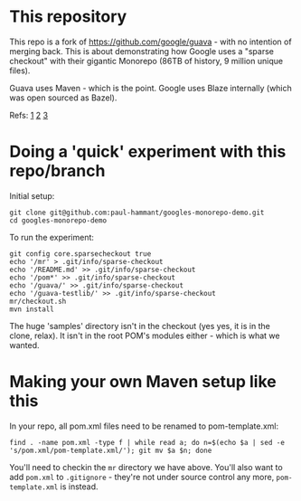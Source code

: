 # This repository

This repo is a fork of https://github.com/google/guava - with no intention of
merging back. This is about demonstrating how Google uses a "sparse checkout"
with their gigantic Monorepo (86TB of history, 9 million unique files).

Guava uses Maven - which is the point. Google uses Blaze internally (which was
open sourced as Bazel).

Refs:
[1](https://trunkbaseddevelopment.com/monorepos/)
[2](http://paulhammant.com/2014/01/06/googlers-subset-their-trunk/)
[3](http://paulhammant.com/2015/05/20/turning-bazel-back-into-blaze-for-monorepo-nirvana/)

# Doing a 'quick' experiment with this repo/branch

Initial setup:

```
git clone git@github.com:paul-hammant/googles-monorepo-demo.git
cd googles-monorepo-demo
```

To run the experiment:

```
git config core.sparsecheckout true
echo '/mr' > .git/info/sparse-checkout
echo '/README.md' >> .git/info/sparse-checkout
echo '/pom*' >> .git/info/sparse-checkout
echo '/guava/' >> .git/info/sparse-checkout
echo '/guava-testlib/' >> .git/info/sparse-checkout
mr/checkout.sh
mvn install
```

The huge 'samples' directory isn't in the checkout (yes yes, it is in the
clone, relax). It isn't in the root POM's modules either - which is what we
wanted.

# Making your own Maven setup like this

In your repo, all pom.xml files need to be renamed to pom-template.xml:

```
find . -name pom.xml -type f | while read a; do n=$(echo $a | sed -e 's/pom.xml/pom-template.xml/'); git mv $a $n; done
```

You'll need to checkin the `mr` directory we have above. You'll also want to
add `pom.xml` to `.gitignore` - they're not under source control any more,
`pom-template.xml` is instead.
